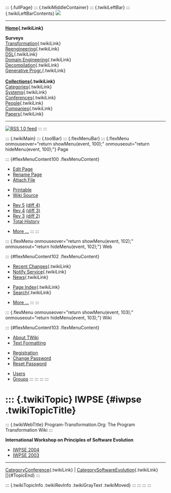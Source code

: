::: {.fullPage}
::: {.twikiMiddleContainer}
::: {.twikiLeftBar}
::: {.twikiLeftBarContents}
![](../pub/transformation.gif)

------------------------------------------------------------------------

**[Home](WebHome){.twikiLink}**

**Surveys**\
[Transformation](ProgramTransformation){.twikiLink}\
[Reengineering](ReengineeringWiki){.twikiLink}\
[DSL](DomainSpecificLanguages){.twikiLink}\
[Domain Engineering](DomainEngineering){.twikiLink}\
[Decompilation](DeCompilation){.twikiLink}\
[Generative Progr.](GenerativeProgrammingWiki){.twikiLink}\
\
**[Collections](CategoryCollection){.twikiLink}**\
[Categories](CategoryCategory){.twikiLink}\
[Systems](TransformationSystems){.twikiLink}\
[Conferences](TransformationConferences){.twikiLink}\
[People](TransformationPeople){.twikiLink}\
[Companies](TransformationCompanies){.twikiLink}\
[Papers](CategoryPaper){.twikiLink}

------------------------------------------------------------------------

[![](../pub/rss.gif "RSS 1.0 feed")](WebRss@skin=rss)
:::
:::

::: {.twikiMain}
::: {.toolBar}
::: {.flexMenuBar}
::: {.flexMenu onmouseover="return showMenu(event, 100);" onmouseout="return hideMenu(event, 100);"}
Page

::: {#flexMenuContent100 .flexMenuContent}
-   [Edit
    Page](http://www.program-transformation.org/edit/Transform/IWPSE?t=1536826497)
-   [Rename
    Page](http://www.program-transformation.org/rename/Transform/IWPSE)
-   [Attach
    File](http://www.program-transformation.org/attach/Transform/IWPSE)

<!-- -->

-   [Printable](http://www.program-transformation.org/view/Transform/IWPSE?skin=print.pattern)
-   [Wiki
    Source](http://www.program-transformation.org/view/Transform/IWPSE?skin=text&raw=on&contenttype=text/plain)

<!-- -->

-   [Rev
    5](http://www.program-transformation.org/view/Transform/IWPSE?rev=1.5)
    [(diff 4)](http://www.program-transformation.org/rdiff/Transform/IWPSE?rev1=1.5&rev2=1.4)
-   [Rev
    4](http://www.program-transformation.org/view/Transform/IWPSE?rev=1.4)
    [(diff 3)](http://www.program-transformation.org/rdiff/Transform/IWPSE?rev1=1.4&rev2=1.3)
-   [Rev
    3](http://www.program-transformation.org/view/Transform/IWPSE?rev=1.3)
    [(diff 2)](http://www.program-transformation.org/rdiff/Transform/IWPSE?rev1=1.3&rev2=1.2)
-   [Total
    History](http://www.program-transformation.org/rdiff/Transform/IWPSE)

<!-- -->

-   [More
    \...](http://www.program-transformation.org/oops/Transform/IWPSE?template=oopsmore&param1=1.5&param2=1.5)
:::
:::

::: {.flexMenu onmouseover="return showMenu(event, 102);" onmouseout="return hideMenu(event, 102);"}
Web

::: {#flexMenuContent102 .flexMenuContent}
-   [Recent Changes](WebChanges){.twikiLink}
-   [Notify Service](WebNotify){.twikiLink}
-   [News](WebNews){.twikiLink}

<!-- -->

-   [Page Index](WebIndex){.twikiLink}
-   [Search](WebSearch){.twikiLink}

<!-- -->

-   [More
    \...](http://www.program-transformation.org/oops/Transform/IWPSE?template=oopsmore&param1=1.5&param2=1.5)
:::
:::

::: {.flexMenu onmouseover="return showMenu(event, 103);" onmouseout="return hideMenu(event, 103);"}
Wiki

::: {#flexMenuContent103 .flexMenuContent}
-   [About
    TWiki](http://www.program-transformation.org/view/TWiki/WebHome)
-   [Text
    Formatting](http://www.program-transformation.org/view/TWiki/TextFormattingRules)

<!-- -->

-   [Registration](http://www.program-transformation.org/view/TWiki/TWikiRegistration)
-   [Change
    Password](http://www.program-transformation.org/view/TWiki/ChangePassword)
-   [Reset
    Password](http://www.program-transformation.org/view/TWiki/ResetPassword)

<!-- -->

-   [Users](http://www.program-transformation.org/view/Main/TWikiUsers)
-   [Groups](http://www.program-transformation.org/view/Main/TWikiGroups)
:::
:::
:::
:::

::: {.twikiTopic}
IWPSE {#iwpse .twikiTopicTitle}
=====

::: {.twikiWebTitle}
Program-Transformation.Org: The Program Transformation Wiki
:::

**International Workshop on Principles of Software Evolution**

-   [IWPSE 2004](http://iwpse04.wakayama-u.ac.jp/)
-   [IWPSE 2003](http://www.cs.tut.fi/~iwpse/)

------------------------------------------------------------------------

[CategoryConference](CategoryConference){.twikiLink} \|
[CategorySoftwareEvolution](CategorySoftwareEvolution){.twikiLink}\
[]{#TopicEnd}
:::

::: {.twikiTopicInfo .twikiRevInfo .twikiGrayText .twikiMoved}
:::
:::
:::
:::
